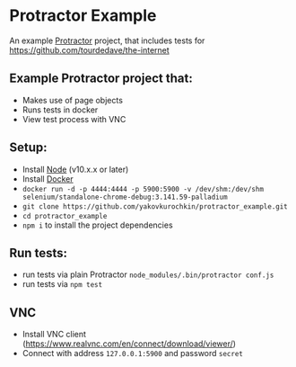 # Protractor Example
An example [Protractor](http://protractortest.org) project, that includes tests for https://github.com/tourdedave/the-internet

## Example Protractor project that:
* Makes use of page objects
* Runs tests in docker
* View test process with VNC

## Setup:
* Install [Node](http://nodejs.org) (v10.x.x or later)
* Install [Docker](https://www.docker.com/)
* `docker run -d -p 4444:4444 -p 5900:5900 -v /dev/shm:/dev/shm selenium/standalone-chrome-debug:3.141.59-palladium`
* `git clone https://github.com/yakovkurochkin/protractor_example.git`
* `cd protractor_example`
* `npm i` to install the project dependencies

## Run tests:
* run tests via plain Protractor `node_modules/.bin/protractor conf.js`
* run tests via `npm test`

## VNC 
* Install VNC client (https://www.realvnc.com/en/connect/download/viewer/)
* Connect with address `127.0.0.1:5900` and password `secret`